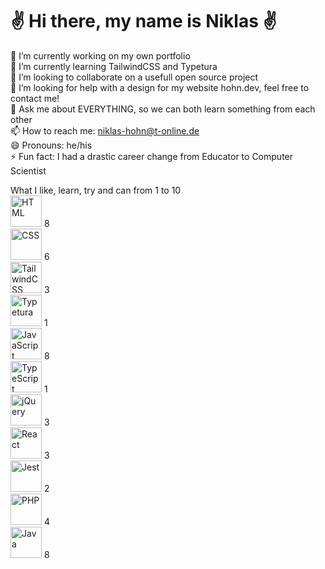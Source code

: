 <h1>✌️ Hi there, my name is Niklas ✌️</h1>

🔭 I’m currently working on my own portfolio </br>
🌱 I’m currently learning TailwindCSS and Typetura </br>
👯 I’m looking to collaborate on a usefull open source project </br>
🤔 I’m looking for help with a design for my website hohn.dev, feel free to contact me! </br>
💬 Ask me about EVERYTHING, so we can both learn something from each other </br>
📫 How to reach me: niklas-hohn@t-online.de </br>
😄 Pronouns: he/his </br>
⚡ Fun fact: I had a drastic career change from Educator to Computer Scientist </br>

What I like, learn, try and can from 1 to 10
</br><img src="https://cdn.worldvectorlogo.com/logos/html-1.svg" alt="HTML" width="50"/> 8
</br><img src="https://cdn.worldvectorlogo.com/logos/css-3.svg" alt="CSS" width="50"/> 6
</br><img src="https://cdn.worldvectorlogo.com/logos/tailwindcss.svg" alt="TailwindCSS" width="50"/> 3
</br><img src="https://www.gitbook.com/cdn-cgi/image/width=40,height=40,fit=contain,dpr=1,format=auto/https%3A%2F%2F65906598-files.gitbook.io%2F~%2Ffiles%2Fv0%2Fb%2Fgitbook-legacy-files%2Fo%2Fspaces%252F-M4Ey631k8dDtU4EDVwP%252Favatar-1586184645718.png%3Fgeneration%3D1586184646056512%26alt%3Dmedia" alt="Typetura" width="50"/> 1
</br><img src="https://cdn.worldvectorlogo.com/logos/logo-javascript.svg" alt="JavaScript" width="50"/> 8
</br><img src="https://cdn.worldvectorlogo.com/logos/typescript.svg" alt="TypeScript" width="50"/> 1
</br><img src="https://cdn.worldvectorlogo.com/logos/jquery-4.svg" alt="jQuery" width="50"/> 3
</br><img src="https://cdn.worldvectorlogo.com/logos/react-2.svg" alt="React" width="50"/> 3
</br><img src="https://seeklogo.com/images/J/jest-logo-F9901EBBF7-seeklogo.com.png" alt="Jest" width="50"/> 2
</br><img src="https://cdn.worldvectorlogo.com/logos/php-1.svg" alt="PHP" width="50"/> 4
</br><img src="https://cdn.worldvectorlogo.com/logos/java-14.svg" alt="Java" width="50"/> 8


